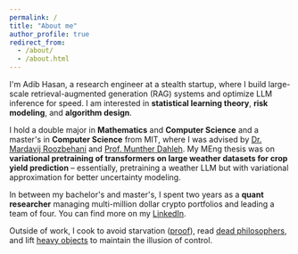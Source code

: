 ```yaml
---
permalink: /
title: "About me"
author_profile: true
redirect_from: 
  - /about/
  - /about.html
---
```


I'm Adib Hasan, a research engineer at a stealth startup, where I build large-scale retrieval-augmented generation (RAG) systems and optimize LLM inference for speed. I am interested in **statistical learning theory**, **risk modeling**, and **algorithm design**.

I hold a double major in **Mathematics** and **Computer Science** and a master's in **Computer Science** from MIT, where I was advised by [Dr. Mardavij Roozbehani](https://idss.mit.edu/staff/mardavij-roozbehani/) and [Prof. Munther Dahleh](https://idss.mit.edu/staff/munther-dahleh/). My MEng thesis was on **variational pretraining of transformers on large weather datasets for crop yield prediction** – essentially, pretraining a weather LLM but with variational approximation for better uncertainty modeling.

In between my bachelor's and master's, I spent two years as a **quant researcher** managing multi-million dollar crypto portfolios and leading a team of four. You can find more on my [LinkedIn](https://linkedin.com/in/adib-hasan).

Outside of work, I cook to avoid starvation ([proof](https://www.instagram.com/le.spicemaster/)), read [dead philosophers](/reading/), and lift [heavy objects](/powerlifting/) to maintain the illusion of control.
